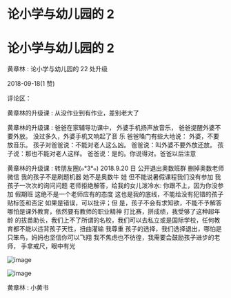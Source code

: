 # 论小学与幼儿园的 2

# 论小学与幼儿园的 2

黄章林 : 论小学与幼儿园的 22 处升级

2018-09-18(1 赞)

评论区：

黄章林的升级课 : 从没作业到有作业，差别老大了

黄章林的升级课 : 爸爸在家辅导功课中， 外婆手机扬声放音乐， 爸爸提醒外婆不要外放。 没过多久，外婆手机又响起了音 乐 爸爸嗓门有些大地说： 外婆，不要放音乐。 孩子对爸爸说：不能对老人这么凶。 爸爸说：叫外婆不要外放还放。 孩子说：那也不能对老人这样。 爸爸说：是的。你说得对。爸爸以后注意

黄章林的升级课 : 转朋友圈(๑°3°๑) 2018.9.20 日 公开退出奥数班群 删掉奥数老师微信 我的孩子不是刷题机器 她不是奥数牛 娃 但不能说暑假课程我们没有参加 我孩子一次次的询问问题 老师拒绝解答，给我的女儿泼冷水: 你跟不上，因为你没参加 假期班 这绝不是一个老师应有的态度 这也是我的底线，不能给没有犯错的孩子贴标签和否定 如果是错误，可以批评；但 是，孩子不会有求知欲，不能不予解答 哪怕是课外教育，依然要有教师的职业精神 打比赛，拼成绩，我受够了这种超年龄 的拔苗助长，我们上不了所谓的名校，我们可以去私立或是国际学校，任何教育都不能以违背孩子天性，扭曲灌输 我尊重 孩子的选择，我们选择退出，哪怕是只笨鸟，妈妈也坚信你可以飞翔 我不焦虑也不彷徨，我需要会鼓励孩子进步的老师， 手拿戒尺，眼中有光

![image](img/Image_109.png)

![image](img/Image_110.png)

黄章林 : 小黄书
